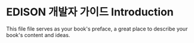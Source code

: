EDISON 개발자 가이드 Introduction
=======

This file file serves as your book's preface, a great place to describe your book's content and ideas.

